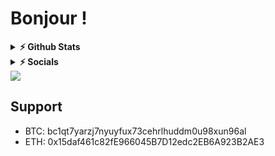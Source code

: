 # Bonjour !

<details>	
  <summary><b>⚡ Github Stats</b></summary>

  <br />
  <img height="180em" src="https://github-readme-stats.vercel.app/api?username=r6f&title_color=ffffff&text_color=c9cacc&icon_color=2bbc8a&bg_color=1d1f21" />
  <img height="180em" src="https://github-readme-stats.vercel.app/api/top-langs/?username=r6f&title_color=ffffff&text_color=c9cacc&icon_color=2bbc8a&bg_color=1d1f21"/>
</details>


<details>	
  <summary><b>⚡ Socials</b></summary>
 
- Instagram: [kevinbutdead](https://instagram.com/kevinbutdead)

- Discord: [detective#0001](https://discord.gg/m922xF9)

- Telegram: [@baryons](https://t.me/undecryptable)
</details>

<img src="https://github.com/r6f/r6f/blob/main/23CC9B65-ECCD-49C3-8802-ED4F47BA25BE.gif">

## Support

- BTC: bc1qt7yarzj7nyuyfux73cehrlhuddm0u98xun96al
- ETH: 0x15daf461c82fE966045B7D12edc2EB6A923B2AE3
